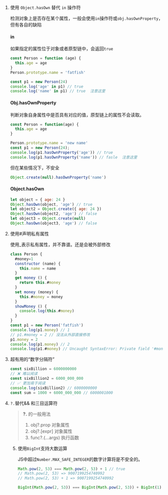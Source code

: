 1. 使用 `Object.hasOwn` 替代 `in` 操作符

    检测对象上是否存在某个属性，一般会使用`in`操作符或`obj.hasOwnProperty`，但有各自的缺陷

    #### in

    如果指定的属性位于对象或者原型链中，会返回`true`

    ```js
    const Person = function (age) {
      this.age = age
    }
    Person.prototype.name = 'fatfish'
    
    const p1 = new Person(24)
    console.log('age' in p1) // true 
    console.log('name' in p1) // true  注意这里
    ```

    #### Obj.hasOwnProperty

    判断对象自身属性中是否具有对应的值，原型链上的属性不会读取。

    ```js
    const Person = function(age) {
      this.age = age
    }
    
    Person.prototype.name = 'new name'
    const p1 = new Person(24);
    console.log(p1.hasOwnProperty('age')) // true 
    console.log(p1.hasOwnProperty('name')) // fasle  注意这里
    ```

    但在某些情况下，不安全

    ```js
    Object.create(null).hasOwnProperty('name')
    ```

    #### Object.hasOwn

    ```js
    let object = { age: 24 }
    Object.hasOwn(object, 'age') // true
    let object2 = Object.create({ age: 24 })
    Object.hasOwn(object2, 'age') // false  
    let object3 = Object.create(null)
    Object.hasOwn(object3, 'age') // false 
    ```

2. 使用#声明私有属性

    使用_表示私有属性，并不靠谱。还是会被外部修改

    ```js
    class Person {
      #money=1
      constructor (name) {
        this.name = name
      }
      get money () {
        return this.#money
      }
      set money (money) {
        this.#money = money
      }
      showMoney () {
        console.log(this.#money)
      }
    }
    const p1 = new Person('fatfish')
    console.log(p1.money) // 1
    // p1.#money = 2 // 没法从外部直接修改
    p1.money = 2
    console.log(p1.money) // 2
    console.log(p1.#money) // Uncaught SyntaxError: Private field '#money' must be declared in an enclosing class
    ```

3. 超有用的“数字分隔符”

    ```js
    const sixBillion = 6000000000
    // ❌ 难以阅读
    const sixBillion2 = 6000_000_000
    // ✅ 更加易于阅读
    console.log(sixBillion2) // 6000000000
    const sum = 1000 + 6000_000_000 // 6000001000
    ```

4. `?.`替代&& 和三目运算符

    >**?.** 的一般用法
    >
    >1. obj?.prop 对象属性
    >2. obj?.[expr] 对象属性
    >3. func?.(...args) 执行函数

    5. 使用`BigInt`支持大数运算

        JS中超过`Number.MAX_SAFE_INTEGER`的数字计算将是不安全的。

        ```js
        Math.pow(2, 53) === Math.pow(2, 53) + 1 // true
        // Math.pow(2, 53) => 9007199254740992
        // Math.pow(2, 53) + 1 => 9007199254740992
        
        BigInt(Math.pow(2, 53)) === BigInt(Math.pow(2, 53)) + BigInt(1) // false
        ```

        